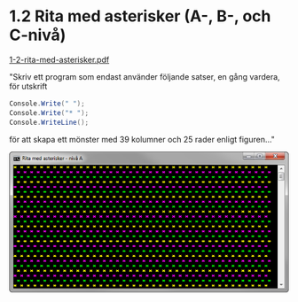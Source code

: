 1.2 Rita med asterisker (A-, B-, och C-nivå)
============================================
[1-2-rita-med-asterisker.pdf](https://github.com/1dv402/kursmaterial/raw/master/Laborationsuppgifter/1-2-rita-med-asterisker.pdf)

"Skriv ett program som endast använder följande satser, en gång vardera, för utskrift

```csharp
Console.Write(" ");
Console.Write("* ");
Console.WriteLine();
```

för att skapa ett mönster med 39 kolumner och 25 rader enligt figuren..."

![ScreenShot](README.png)
